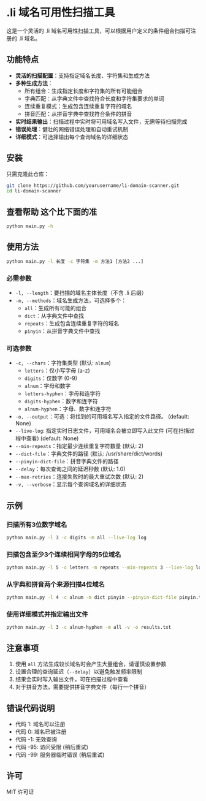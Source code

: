 # .li 域名可用性扫描工具

这是一个灵活的 .li 域名可用性扫描工具，可以根据用户定义的条件组合扫描可注册的 .li 域名。

## 功能特点

- **灵活的扫描配置**：支持指定域名长度、字符集和生成方法
- **多种生成方法**：
  - 所有组合：生成指定长度和字符集的所有可能组合
  - 字典匹配：从字典文件中查找符合长度和字符集要求的单词
  - 连续重复模式：生成包含连续重复字符的域名
  - 拼音匹配：从拼音字典中查找符合条件的拼音
- **实时结果输出**：扫描过程中实时将可用域名写入文件，无需等待扫描完成
- **错误处理**：健壮的网络错误处理和自动重试机制
- **详细模式**：可选择输出每个查询域名的详细状态

## 安装

只需克隆此仓库：

```bash
git clone https://github.com/yourusername/li-domain-scanner.git
cd li-domain-scanner
```
## 查看帮助 这个比下面的准

```bash
python main.py -h
```

## 使用方法

```bash
python main.py -l 长度 -c 字符集 -m 方法1 [方法2 ...]
```

### 必需参数

- `-l, --length`：要扫描的域名主体长度（不含 .li 后缀）
- `-m, --methods`：域名生成方法，可选择多个：
  - `all`：生成所有可能的组合
  - `dict`：从字典文件中查找
  - `repeats`：生成包含连续重复字符的域名
  - `pinyin`：从拼音字典文件中查找

### 可选参数

- `-c, --chars`：字符集类型 (默认: `alnum`)
  - `letters`：仅小写字母 (a-z)
  - `digits`：仅数字 (0-9)
  - `alnum`：字母和数字
  - `letters-hyphen`：字母和连字符
  - `digits-hyphen`：数字和连字符
  - `alnum-hyphen`：字母、数字和连字符
- `-o, --output`：可选：将找到的可用域名写入指定的文件路径。 (default: None)
- `--live-log`: 指定实时日志文件，可用域名会被立即写入此文件 (可在扫描过程中查看) (default: None)
- `--min-repeats`：指定最少连续重复字符数量 (默认: 2)
- `--dict-file`：字典文件的路径 (默认: /usr/share/dict/words)
- `--pinyin-dict-file`：拼音字典文件的路径
- `--delay`：每次查询之间的延迟秒数 (默认: 1.0)
- `--max-retries`：连接失败时的最大重试次数 (默认: 2)
- `-v, --verbose`：显示每个查询域名的详细状态

## 示例

### 扫描所有3位数字域名
```bash
python main.py -l 3 -c digits -m all --live-log log
```

### 扫描包含至少3个连续相同字母的5位域名
```bash
python main.py -l 5 -c letters -m repeats --min-repeats 3 --live-log log
```

### 从字典和拼音两个来源扫描4位域名
```bash
python main.py -l 4 -c alnum -m dict pinyin --pinyin-dict-file pinyin.txt --live-log log
```

### 使用详细模式并指定输出文件
```bash
python main.py -l 3 -c alnum-hyphen -m all -v -o results.txt
```

## 注意事项

1. 使用 `all` 方法生成较长域名时会产生大量组合，请谨慎设置参数
2. 设置合理的查询延迟（`--delay`）以避免触发频率限制
3. 结果会实时写入输出文件，可在扫描过程中查看
4. 对于拼音方法，需要提供拼音字典文件（每行一个拼音）

## 错误代码说明

- 代码 1: 域名可以注册
- 代码 0: 域名已被注册
- 代码 -1: 无效查询
- 代码 -95: 访问受限 (稍后重试)
- 代码 -99: 服务器临时错误 (稍后重试)

## 许可

MIT 许可证
